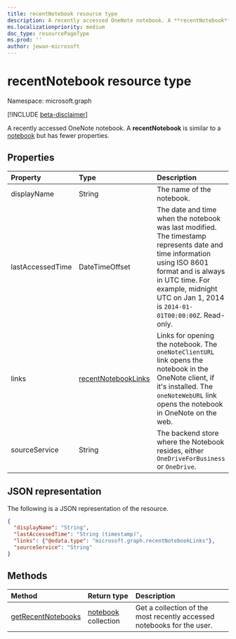 ```yaml
---
title: recentNotebook resource type
description: A recently accessed OneNote notebook. A **recentNotebook** is similar to a notebook but has fewer properties.
ms.localizationpriority: medium
doc_type: resourcePageType
ms.prod: ''
author: jewan-microsoft
---
```


# recentNotebook resource type

Namespace: microsoft.graph

[!INCLUDE [beta-disclaimer](../../includes/beta-disclaimer.md)]

A recently accessed OneNote notebook. A **recentNotebook** is similar to a [notebook](notebook.md) but has fewer properties.

## Properties

| Property         | Type                                          | Description                                                                                                                                                                                                                               |
| :--------------- | :-------------------------------------------- | :---------------------------------------------------------------------------------------------------------------------------------------------------------------------------------------------------------------------------------------- |
| displayName      | String                                        | The name of the notebook.                                                                                                                                                                                                                 |
| lastAccessedTime | DateTimeOffset                                | The date and time when the notebook was last modified. The timestamp represents date and time information using ISO 8601 format and is always in UTC time. For example, midnight UTC on Jan 1, 2014 is `2014-01-01T00:00:00Z`. Read-only. |
| links            | [recentNotebookLinks](recentnotebooklinks.md) | Links for opening the notebook. The `oneNoteClientURL` link opens the notebook in the OneNote client, if it's installed. The `oneNoteWebURL` link opens the notebook in OneNote on the web.                                               |
| sourceService    | String                                        | The backend store where the Notebook resides, either `OneDriveForBusiness` or `OneDrive`.                                                                                                                                                 |

## JSON representation

The following is a JSON representation of the resource.

<!-- {
  "blockType": "resource",
  "optionalProperties": [

  ],
  "@odata.type": "microsoft.graph.recentNotebook"
}-->

```json
{
  "displayName": "String",
  "lastAccessedTime": "String (timestamp)",
  "links": {"@odata.type": "microsoft.graph.recentNotebookLinks"},
  "sourceService": "String"
}

```

## Methods

| Method                                                      | Return type                        | Description                                                            |
| :---------------------------------------------------------- | :--------------------------------- | :--------------------------------------------------------------------- |
| [getRecentNotebooks](../api/notebook-getrecentnotebooks.md) | [notebook](notebook.md) collection | Get a collection of the most recently accessed notebooks for the user. |
